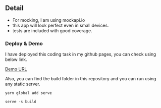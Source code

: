 
## Detail

- For mocking, I am using mockapi.io
- this app will look perfect even in small devices.
- tests are included with good coverage.

### Deploy & Demo
I have deployed this coding task in my github pages, you can check using below link.

[Demo URL](https://jobemichael.github.io/)

Also, you can find the build folder in this repository and you can run using any static server.

```
yarn global add serve

serve -s build

```
